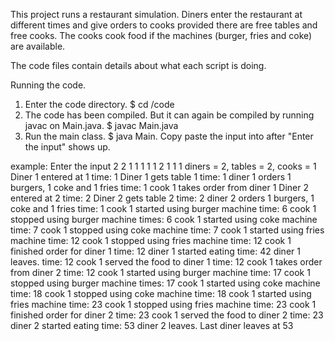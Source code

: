 This project runs a restaurant simulation. Diners enter the restaurant at different times and give orders to cooks provided there are free tables and free cooks. The cooks cook food if the machines (burger, fries and coke) are available.

The code files contain details about what each script is doing.

Running the code.

1. Enter the code directory. $ cd /code
2. The code has been compiled. But it can again be compiled by running javac on Main.java. $ javac Main.java
3. Run the main class. $ java Main. Copy paste the input into after "Enter the input" shows up.

example:
Enter the input
2
2
1
1 1 1 1
2 1 1 1
diners = 2, tables = 2, cooks = 1
Diner 1 entered at 1
time: 1 Diner 1 gets table 1
time: 1 diner 1 orders 1 burgers, 1 coke and 1 fries
time: 1 cook 1 takes order from diner 1
Diner 2 entered at 2
time: 2 Diner 2 gets table 2
time: 2 diner 2 orders 1 burgers, 1 coke and 1 fries
time: 1 cook 1 started using burger machine
time: 6 cook 1 stopped using burger machine
times: 6 cook 1 started using coke machine
time: 7 cook 1 stopped using coke machine
time: 7 cook 1 started using fries machine
time: 12 cook 1 stopped using fries machine
time: 12 cook 1 finished order for diner 1
time: 12 diner 1 started eating
time: 42 diner 1 leaves.
time: 12 cook 1 served the food to diner 1
time: 12 cook 1 takes order from diner 2
time: 12 cook 1 started using burger machine
time: 17 cook 1 stopped using burger machine
times: 17 cook 1 started using coke machine
time: 18 cook 1 stopped using coke machine
time: 18 cook 1 started using fries machine
time: 23 cook 1 stopped using fries machine
time: 23 cook 1 finished order for diner 2
time: 23 cook 1 served the food to diner 2
time: 23 diner 2 started eating
time: 53 diner 2 leaves.
Last diner leaves at 53

